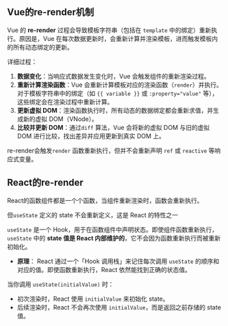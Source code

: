 ## Vue的re-render机制

Vue 的 **re-render** 过程会导致模板字符串（包括在 `template` 中的绑定）重新执行。原因是，Vue 在每次数据更新时，会重新计算并渲染模板，进而触发模板内的所有动态绑定的更新。

详细过程：

1. **数据变化**：当响应式数据发生变化时，Vue 会触发组件的重新渲染过程。
2. **重新计算渲染函数**：Vue 会重新计算模板对应的渲染函数（`render`）并执行。对于模板字符串中的绑定（如 `{{ variable }}` 或 `:property="value"` 等），这些绑定会在渲染过程中重新计算。
3. **更新虚拟 DOM**：渲染函数执行时，所有动态的数据绑定都会重新求值，并生成新的虚拟 DOM（VNode）。
4. **比较并更新 DOM**：通过`diff` 算法，Vue 会将新的虚拟 DOM 与旧的虚拟 DOM 进行比较，找出差异并应用更新到真实 DOM 上。



re-render会触发`render` 函数重新执行，但并不会重新声明 `ref` 或 `reactive` 等响应式变量。



## React的re-render

React的函数组件都是一个个函数，当组件重新渲染时，函数会重新执行。

但`useState` 定义的 state 不会重新定义，这是 React 的特性之一

`useState` 是一个 Hook，用于在函数组件中声明状态。即使组件函数重新执行，`useState` 中的 **state 值是 React 内部维护的**，它不会因为函数重新执行而被重新初始化。

- **原理**： React 通过一个「Hook 调用栈」来记住每次调用 `useState` 的顺序和对应的值。即使函数重新执行，React 依然能找到正确的状态值。

当你调用 `useState(initialValue)` 时：

- 初次渲染时，React 使用 `initialValue` 来初始化 state。
- 后续渲染时，React 不会再次使用 `initialValue`，而是返回之前存储的 state 值。